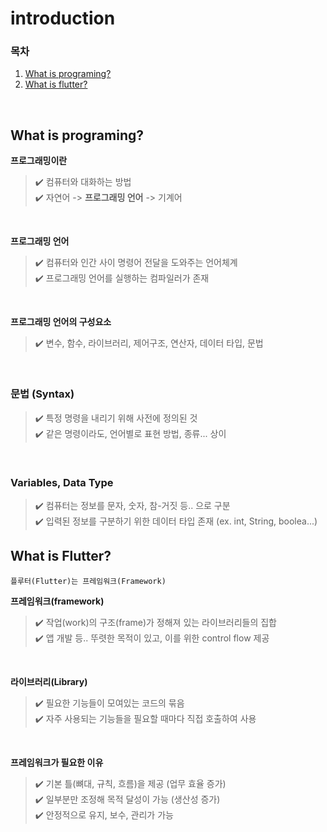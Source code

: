 introduction
=============
### 목차  
1. [What is programing?](#what-is-programing-)  
2. [What is flutter?](#what-is-flutter-)

<br/>

## What is programing?

**프로그래밍이란**  
>✔️ 컴퓨터와 대화하는 방법  
>✔️ 자연어 -> **프로그래밍 언어** -> 기계어

<br/>

**프로그래밍 언어**  
>✔️ 컴퓨터와 인간 사이 명령어 전달을 도와주는 언어체계  
>✔️ 프로그래밍 언어를 실행하는 컴파일러가 존재

<br/>

**프로그래밍 언어의 구성요소**  
>✔️ 변수, 함수, 라이브러리, 제어구조, 연산자, 데이터 타입, 문법

<br/>

### 문법 (Syntax)
>✔️ 특정 명령을 내리기 위해 사전에 정의된 것  
>✔️ 같은 명령이라도, 언어별로 표현 방법, 종류... 상이

<br/>

### Variables, Data Type
>✔️ 컴퓨터는 정보를 문자, 숫자, 참-거짓 등.. 으로 구분   
>✔️ 입력된 정보를 구분하기 위한 데이터 타입 존재 (ex. int, String, boolea...)


## What is Flutter?

```
플루터(Flutter)는 프레임워크(Framework)
```

**프레임워크(framework)**  
>✔️ 작업(work)의 구조(frame)가 정해져 있는 라이브러리들의 집합   
>✔️ 앱 개발 등.. 뚜렷한 목적이 있고, 이를 위한 control flow 제공

<br/>

**라이브러리(Library)**
>✔️ 필요한 기능들이 모여있는 코드의 묶음  
>✔️ 자주 사용되는 기능들을 필요할 때마다 직접 호출하여 사용  

<br/>

**프레임워크가 필요한 이유**
>✔️ 기본 틀(뼈대, 규칙, 흐름)을 제공 (업무 효율 증가)  
>✔️ 일부분만 조정해 목적 달성이 가능 (생산성 증가)  
>✔️ 안정적으로 유지, 보수, 관리가 가능

<br/>
